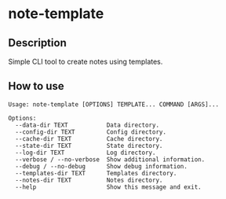 # note-template
## Description
Simple CLI tool to create notes using templates.

## How to use
```
Usage: note-template [OPTIONS] TEMPLATE... COMMAND [ARGS]...

Options:
  --data-dir TEXT           Data directory.
  --config-dir TEXT         Config directory.
  --cache-dir TEXT          Cache directory.
  --state-dir TEXT          State directory.
  --log-dir TEXT            Log directory.
  --verbose / --no-verbose  Show additional information.
  --debug / --no-debug      Show debug information.
  --templates-dir TEXT      Templates directory.
  --notes-dir TEXT          Notes directory.
  --help                    Show this message and exit.

